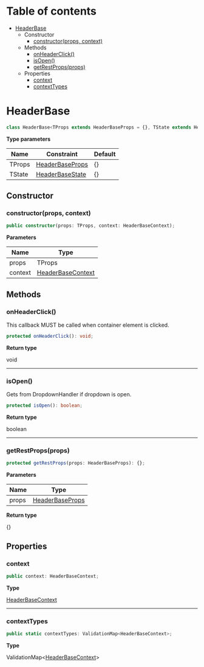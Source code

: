 # Table of contents

* [HeaderBase][ClassDeclaration-1]
    * Constructor
        * [constructor(props, context)][Constructor-1]
    * Methods
        * [onHeaderClick()][MethodDeclaration-11]
        * [isOpen()][MethodDeclaration-12]
        * [getRestProps(props)][MethodDeclaration-13]
    * Properties
        * [context][PropertyDeclaration-3]
        * [contextTypes][PropertyDeclaration-4]

# HeaderBase

```typescript
class HeaderBase<TProps extends HeaderBaseProps = {}, TState extends HeaderBaseState = {}>
```

**Type parameters**

| Name   | Constraint                                | Default |
| ------ | ----------------------------------------- | ------- |
| TProps | [HeaderBaseProps][InterfaceDeclaration-3] | {}      |
| TState | [HeaderBaseState][InterfaceDeclaration-4] | {}      |
## Constructor

### constructor(props, context)

```typescript
public constructor(props: TProps, context: HeaderBaseContext);
```

**Parameters**

| Name    | Type                                        |
| ------- | ------------------------------------------- |
| props   | TProps                                      |
| context | [HeaderBaseContext][InterfaceDeclaration-5] |

## Methods

### onHeaderClick()

This callback MUST be called when container element is clicked.

```typescript
protected onHeaderClick(): void;
```

**Return type**

void

----------

### isOpen()

Gets from DropdownHandler if dropdown is open.

```typescript
protected isOpen(): boolean;
```

**Return type**

boolean

----------

### getRestProps(props)

```typescript
protected getRestProps(props: HeaderBaseProps): {};
```

**Parameters**

| Name  | Type                                      |
| ----- | ----------------------------------------- |
| props | [HeaderBaseProps][InterfaceDeclaration-3] |

**Return type**

{}

## Properties

### context

```typescript
public context: HeaderBaseContext;
```

**Type**

[HeaderBaseContext][InterfaceDeclaration-5]

----------

### contextTypes

```typescript
public static contextTypes: ValidationMap<HeaderBaseContext>;
```

**Type**

ValidationMap<[HeaderBaseContext][InterfaceDeclaration-5]>

[ClassDeclaration-1]: headerbase.md#headerbase
[InterfaceDeclaration-3]: ../index.md#headerbaseprops
[InterfaceDeclaration-4]: ../index.md#headerbasestate
[Constructor-1]: headerbase.md#constructorprops-context
[InterfaceDeclaration-5]: ../index.md#headerbasecontext
[MethodDeclaration-11]: headerbase.md#onheaderclick
[MethodDeclaration-12]: headerbase.md#isopen
[MethodDeclaration-13]: headerbase.md#getrestpropsprops
[InterfaceDeclaration-3]: ../index.md#headerbaseprops
[PropertyDeclaration-3]: headerbase.md#context
[InterfaceDeclaration-5]: ../index.md#headerbasecontext
[PropertyDeclaration-4]: headerbase.md#contexttypes
[InterfaceDeclaration-5]: ../index.md#headerbasecontext